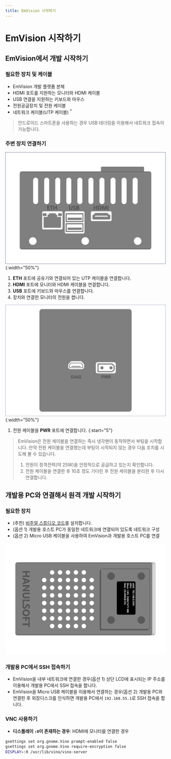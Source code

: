 ```yaml
---
title: EmVision 시작하기
---
```


# EmVision 시작하기

## EmVision에서 개발 시작하기

### 필요한 장치 및 케이블

- EmVision 개발 플랫폼 본체
- HDMI 포트를 지원하는 모니터와 HDMI 케이블
- USB 연결을 지원하는 키보드와 마우스
- 전원공급장치 및 전원 케이블
- 네트워크 케이블(UTP 케이블) <sup style="color: var(--ui-mark-color)">*</sup>

> 안드로이드 스마트폰을 사용하는 경우 USB 테더링을 이용해서 네트워크 접속이 가능합니다.

### 주변 장치 연결하기

![EmVision 포트 인터페이스](./image/EmVision_Interface.png){:width="50%"}

1. **ETH** 포트에 공유기와 연결되어 있는 UTP 케이블을 연결합니다.
1. **HDMI** 포트에 모니터와 HDMI 케이블을 연결합니다.
1. **USB** 포트에 키보드와 마우스를 연결합니다.
1. 장치와 연결한 모니터의 전원을 켭니다.

![EmVision 전원부](./image/EmVision_Power.png){:width="50%"}

1. 전원 케이블을 **PWR** 포트에 연결합니다.
{:start="5"}

> EmVision은 전원 케이블을 연결하는 즉시 냉각팬이 동작하면서 부팅을 시작합니다. 만약 전원 케이블을 연결했는데 부팅이 시작되지 않는 경우 다음 조치를 시도해 볼 수 있습니다.
>
> 1. 전원이 정격전력(약 25W)을 안정적으로 공급하고 있는지 확인합니다.
> 1. 전원 케이블을 연결한 후 10초 정도 기다린 후 전원 케이블을 분리한 후 다시 연결합니다.

## 개발용 PC와 연결해서 원격 개발 시작하기

### 필요한 장치

- (추천) [비주얼 스튜디오 코드](https://code.visualstudio.com/)를 설치합니다.
- (옵션 1) 개발용 호스트 PC가 동일한 네트워크에 연결되어 있도록 네트워크 구성
- (옵션 2) Micro USB 케이블을 사용하여 EmVision과 개발용 호스트 PC를 연결

![EmVision LCD 디스플레이](./image/EmVision_LCD.png)

### 개발용 PC에서 SSH 접속하기

- EmVision을 내부 네트워크에 연결한 경우(옵션 1) 상단 LCD에 표시되는 IP 주소를 이용해서 개발용 PC에서 SSH 접속을 합니다.
- EmVision을 Micro USB 케이블을 이용해서 연결하는 경우(옵션 2) 개발용 PC와 연결한 후 외장디스크를 인식하면 개발용 PC에서 `192.168.55.1`로 SSH 접속을 합니다.

### VNC 사용하기

- **디스플레이 `:0`이 존재하는 경우**: HDMI에 모니터를 연결한 경우

```bash
gsettings set org.gnome.Vino prompt-enabled false
gsettings set org.gnome.Vino require-encryption false
DISPLAY=:0 /usr/lib/vino/vino-server
```
